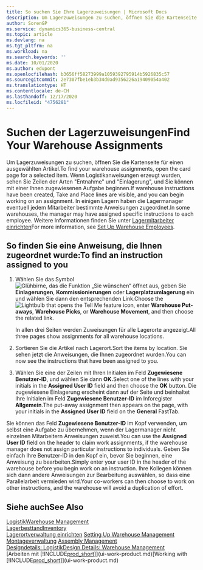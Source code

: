 ```yaml
---
title: So suchen Sie Ihre Lagerzuweisungen | Microsoft Docs
description: Um Lagerzuweisungen zu suchen, öffnen Sie die Kartenseite für einen ausgewählten Artikel. Wenn Logistikanweisungen erzeugt wurden, sehen Sie Zeilen der Arten "Entnahme" und "Einlagerung", und Sie können mit einer Ihnen zugewiesenen Aufgabe beginnen. In einigen Lagern haben die Lagermanager eventuell jedem Mitarbeiter bestimmte Anweisungen zugeordnet.
author: SorenGP
ms.service: dynamics365-business-central
ms.topic: article
ms.devlang: na
ms.tgt_pltfrm: na
ms.workload: na
ms.search.keywords: ''
ms.date: 10/01/2020
ms.author: edupont
ms.openlocfilehash: b3656ff58273999a1059392795914b5926835c57
ms.sourcegitcommit: 2e7307fbe1eb3b34d0ad9356226a19409054a402
ms.translationtype: HT
ms.contentlocale: de-CH
ms.lasthandoff: 12/17/2020
ms.locfileid: "4756281"
---
```

# <a name="find-your-warehouse-assignments"></a><span data-ttu-id="95c2e-105">Suchen der Lagerzuweisungen</span><span class="sxs-lookup"><span data-stu-id="95c2e-105">Find Your Warehouse Assignments</span></span>
<span data-ttu-id="95c2e-106">Um Lagerzuweisungen zu suchen, öffnen Sie die Kartenseite für einen ausgewählten Artikel.</span><span class="sxs-lookup"><span data-stu-id="95c2e-106">To find your warehouse assignments, open the card page for a selected item.</span></span> <span data-ttu-id="95c2e-107">Wenn Logistikanweisungen erzeugt wurden, sehen Sie Zeilen der Arten "Entnahme" und "Einlagerung", und Sie können mit einer Ihnen zugewiesenen Aufgabe beginnen.</span><span class="sxs-lookup"><span data-stu-id="95c2e-107">If warehouse instructions have been created, Take and Place lines are visible, and you can begin working on an assignment.</span></span> <span data-ttu-id="95c2e-108">In einigen Lagern haben die Lagermanager eventuell jedem Mitarbeiter bestimmte Anweisungen zugeordnet.</span><span class="sxs-lookup"><span data-stu-id="95c2e-108">In some warehouses, the manager may have assigned specific instructions to each employee.</span></span> <span data-ttu-id="95c2e-109">Weitere Informationen finden Sie unter [Lagermitarbeiter einrichten](warehouse-how-to-set-up-warehouse-employees.md)</span><span class="sxs-lookup"><span data-stu-id="95c2e-109">For more information, see [Set Up Warehouse Employees](warehouse-how-to-set-up-warehouse-employees.md).</span></span>

## <a name="to-find-an-instruction-assigned-to-you"></a><span data-ttu-id="95c2e-110">So finden Sie eine Anweisung, die Ihnen zugeordnet wurde:</span><span class="sxs-lookup"><span data-stu-id="95c2e-110">To find an instruction assigned to you</span></span>  
1.  <span data-ttu-id="95c2e-111">Wählen Sie das Symbol ![Glühbirne, das die Funktion „Sie wünschen“ öffnet](media/ui-search/search_small.png "Tell Me-Funktion") aus, geben Sie **Einlagerungen**, **Kommissionierungen** oder **Lagerplatzumlagerung** ein und wählen Sie dann den entsprechenden Link.</span><span class="sxs-lookup"><span data-stu-id="95c2e-111">Choose the ![Lightbulb that opens the Tell Me feature](media/ui-search/search_small.png "Tell me what you want to do") icon, enter **Warehouse Put-aways**, **Warehouse Picks**, or **Warehouse Movement**, and then choose the related link.</span></span>

    <span data-ttu-id="95c2e-112">In allen drei Seiten werden Zuweisungen für alle Lagerorte angezeigt.</span><span class="sxs-lookup"><span data-stu-id="95c2e-112">All three pages show assignments for all warehouse locations.</span></span>  

2. <span data-ttu-id="95c2e-113">Sortieren Sie die Artikel nach Lagerort.</span><span class="sxs-lookup"><span data-stu-id="95c2e-113">Sort the items by location.</span></span> <span data-ttu-id="95c2e-114">Sie sehen jetzt die Anweisungen, die Ihnen zugeordnet wurden.</span><span class="sxs-lookup"><span data-stu-id="95c2e-114">You can now see the instructions that have been assigned to you.</span></span>  
3. <span data-ttu-id="95c2e-115">Wählen Sie eine der Zeilen mit Ihren Initialen im Feld **Zugewiesene Benutzer-ID**, und wählen Sie dann **OK.**</span><span class="sxs-lookup"><span data-stu-id="95c2e-115">Select one of the lines with your initials in the **Assigned User ID** field and then choose the **OK** button.</span></span> <span data-ttu-id="95c2e-116">Die zugewiesene Einlagerung erscheint dann auf der Seite und beinhaltet Ihre Initialen im Feld **Zugewiesene Benutzer-ID** im Inforegister **Allgemein**.</span><span class="sxs-lookup"><span data-stu-id="95c2e-116">The put-away assignment then appears on the page, with your initials in the **Assigned User ID** field on the **General** FastTab.</span></span>  

<span data-ttu-id="95c2e-117">Sie können das Feld **Zugewiesene Benutzer-ID** im Kopf verwenden, um selbst eine Aufgabe zu übernehmen, wenn der Lagermanager nicht einzelnen Mitarbeitern Anweisungen zuweist.</span><span class="sxs-lookup"><span data-stu-id="95c2e-117">You can use the **Assigned User ID** field on the header to claim work assignments, if the warehouse manager does not assign particular instructions to individuals.</span></span> <span data-ttu-id="95c2e-118">Geben Sie einfach Ihre Benutzer-ID in den Kopf ein, bevor Sie beginnen, eine Anweisung zu bearbeiten.</span><span class="sxs-lookup"><span data-stu-id="95c2e-118">Simply enter your user ID in the header of the warehouse before you begin work on an instruction.</span></span> <span data-ttu-id="95c2e-119">Ihre Kollegen können sich dann andere Anweisungen zur Bearbeitung auswählen, so dass eine Parallelarbeit vermieden wird.</span><span class="sxs-lookup"><span data-stu-id="95c2e-119">Your co-workers can then choose to work on other instructions, and the warehouse will avoid a duplication of effort.</span></span>  

## <a name="see-also"></a><span data-ttu-id="95c2e-120">Siehe auch</span><span class="sxs-lookup"><span data-stu-id="95c2e-120">See Also</span></span>  
[<span data-ttu-id="95c2e-121">Logistik</span><span class="sxs-lookup"><span data-stu-id="95c2e-121">Warehouse Management</span></span>](warehouse-manage-warehouse.md)  
[<span data-ttu-id="95c2e-122">Lagerbesttand</span><span class="sxs-lookup"><span data-stu-id="95c2e-122">Inventory</span></span>](inventory-manage-inventory.md)  
<span data-ttu-id="95c2e-123">[Lagerortverwaltung einrichten](warehouse-setup-warehouse.md)   </span><span class="sxs-lookup"><span data-stu-id="95c2e-123">[Setting Up Warehouse Management](warehouse-setup-warehouse.md)   </span></span>  
<span data-ttu-id="95c2e-124">[Montageverwaltung](assembly-assemble-items.md)  </span><span class="sxs-lookup"><span data-stu-id="95c2e-124">[Assembly Management](assembly-assemble-items.md)  </span></span>  
[<span data-ttu-id="95c2e-125">Designdetails: Logistik</span><span class="sxs-lookup"><span data-stu-id="95c2e-125">Design Details: Warehouse Management</span></span>](design-details-warehouse-management.md)  
<span data-ttu-id="95c2e-126">[Arbeiten mit [!INCLUDE[prod_short](includes/prod_short.md)]](ui-work-product.md)</span><span class="sxs-lookup"><span data-stu-id="95c2e-126">[Working with [!INCLUDE[prod_short](includes/prod_short.md)]](ui-work-product.md)</span></span> 
